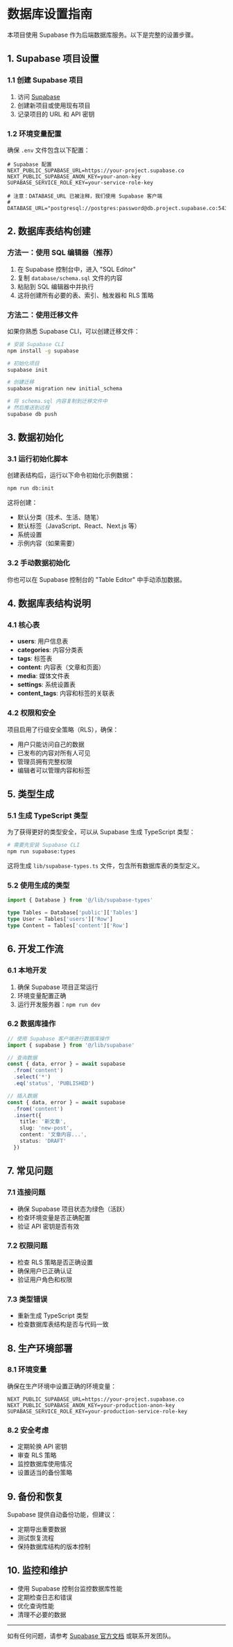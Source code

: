 # 数据库设置指南

本项目使用 Supabase 作为后端数据库服务。以下是完整的设置步骤。

## 1. Supabase 项目设置

### 1.1 创建 Supabase 项目
1. 访问 [Supabase](https://supabase.com)
2. 创建新项目或使用现有项目
3. 记录项目的 URL 和 API 密钥

### 1.2 环境变量配置
确保 `.env` 文件包含以下配置：

```env
# Supabase 配置
NEXT_PUBLIC_SUPABASE_URL=https://your-project.supabase.co
NEXT_PUBLIC_SUPABASE_ANON_KEY=your-anon-key
SUPABASE_SERVICE_ROLE_KEY=your-service-role-key

# 注意：DATABASE_URL 已被注释，我们使用 Supabase 客户端
# DATABASE_URL="postgresql://postgres:password@db.project.supabase.co:5432/postgres"
```

## 2. 数据库表结构创建

### 方法一：使用 SQL 编辑器（推荐）
1. 在 Supabase 控制台中，进入 "SQL Editor"
2. 复制 `database/schema.sql` 文件的内容
3. 粘贴到 SQL 编辑器中并执行
4. 这将创建所有必要的表、索引、触发器和 RLS 策略

### 方法二：使用迁移文件
如果你熟悉 Supabase CLI，可以创建迁移文件：

```bash
# 安装 Supabase CLI
npm install -g supabase

# 初始化项目
supabase init

# 创建迁移
supabase migration new initial_schema

# 将 schema.sql 内容复制到迁移文件中
# 然后推送到远程
supabase db push
```

## 3. 数据初始化

### 3.1 运行初始化脚本
创建表结构后，运行以下命令初始化示例数据：

```bash
npm run db:init
```

这将创建：
- 默认分类（技术、生活、随笔）
- 默认标签（JavaScript、React、Next.js 等）
- 系统设置
- 示例内容（如果需要）

### 3.2 手动数据初始化
你也可以在 Supabase 控制台的 "Table Editor" 中手动添加数据。

## 4. 数据库表结构说明

### 4.1 核心表

- **users**: 用户信息表
- **categories**: 内容分类表
- **tags**: 标签表
- **content**: 内容表（文章和页面）
- **media**: 媒体文件表
- **settings**: 系统设置表
- **content_tags**: 内容和标签的关联表

### 4.2 权限和安全

项目启用了行级安全策略（RLS），确保：
- 用户只能访问自己的数据
- 已发布的内容对所有人可见
- 管理员拥有完整权限
- 编辑者可以管理内容和标签

## 5. 类型生成

### 5.1 生成 TypeScript 类型
为了获得更好的类型安全，可以从 Supabase 生成 TypeScript 类型：

```bash
# 需要先安装 Supabase CLI
npm run supabase:types
```

这将生成 `lib/supabase-types.ts` 文件，包含所有数据库表的类型定义。

### 5.2 使用生成的类型

```typescript
import { Database } from '@/lib/supabase-types'

type Tables = Database['public']['Tables']
type User = Tables['users']['Row']
type Content = Tables['content']['Row']
```

## 6. 开发工作流

### 6.1 本地开发
1. 确保 Supabase 项目正常运行
2. 环境变量配置正确
3. 运行开发服务器：`npm run dev`

### 6.2 数据库操作

```typescript
// 使用 Supabase 客户端进行数据库操作
import { supabase } from '@/lib/supabase'

// 查询数据
const { data, error } = await supabase
  .from('content')
  .select('*')
  .eq('status', 'PUBLISHED')

// 插入数据
const { data, error } = await supabase
  .from('content')
  .insert({
    title: '新文章',
    slug: 'new-post',
    content: '文章内容...',
    status: 'DRAFT'
  })
```

## 7. 常见问题

### 7.1 连接问题
- 确保 Supabase 项目状态为绿色（活跃）
- 检查环境变量是否正确配置
- 验证 API 密钥是否有效

### 7.2 权限问题
- 检查 RLS 策略是否正确设置
- 确保用户已正确认证
- 验证用户角色和权限

### 7.3 类型错误
- 重新生成 TypeScript 类型
- 检查数据库表结构是否与代码一致

## 8. 生产环境部署

### 8.1 环境变量
确保在生产环境中设置正确的环境变量：

```env
NEXT_PUBLIC_SUPABASE_URL=https://your-project.supabase.co
NEXT_PUBLIC_SUPABASE_ANON_KEY=your-production-anon-key
SUPABASE_SERVICE_ROLE_KEY=your-production-service-role-key
```

### 8.2 安全考虑
- 定期轮换 API 密钥
- 审查 RLS 策略
- 监控数据库使用情况
- 设置适当的备份策略

## 9. 备份和恢复

Supabase 提供自动备份功能，但建议：
- 定期导出重要数据
- 测试恢复流程
- 保持数据库结构的版本控制

## 10. 监控和维护

- 使用 Supabase 控制台监控数据库性能
- 定期检查日志和错误
- 优化查询性能
- 清理不必要的数据

---

如有任何问题，请参考 [Supabase 官方文档](https://supabase.com/docs) 或联系开发团队。